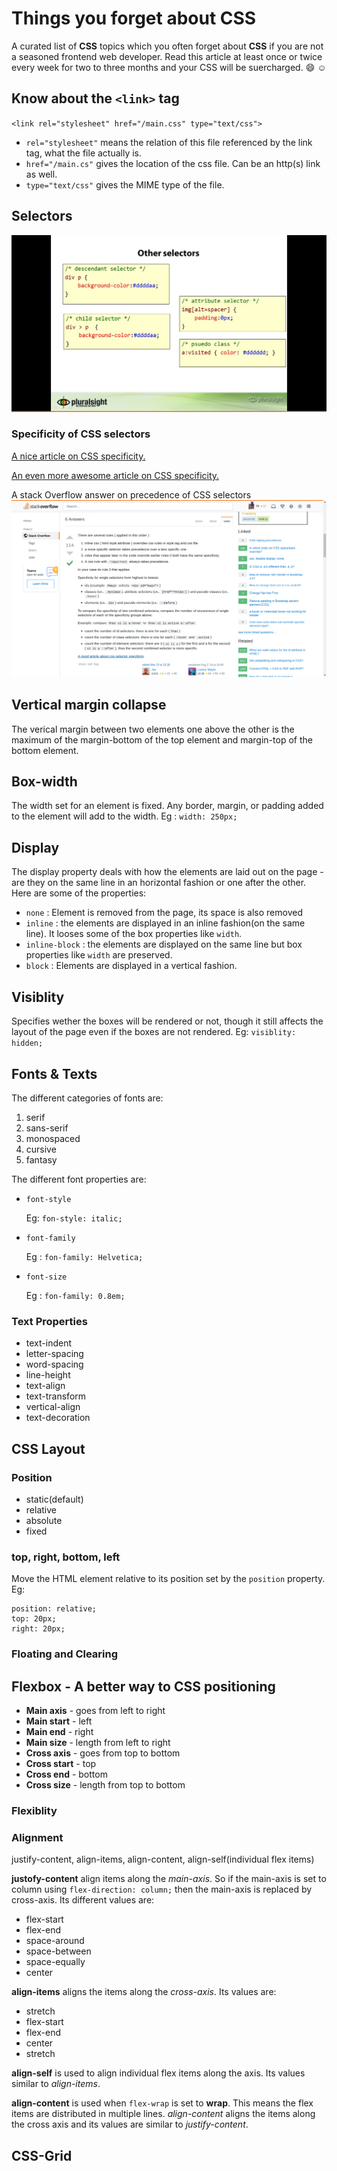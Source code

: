 # Things you forget about CSS
A curated list of **CSS** topics which you often forget about **CSS** if you are not a seasoned frontend web developer. Read this article at least once or twice every week for two to three months and your CSS will be suercharged. :smile: :relaxed:

## Know about the `<link>` tag

`<link rel="stylesheet" href="/main.css" type="text/css">`

* `rel="stylesheet"` means the relation of this file referenced by the link tag, what the file actually is.
* `href="/main.cs"` gives the location of the css file. Can be an http(s) link as well.
* `type="text/css"` gives the MIME type of the file.
  
## Selectors
![spcial selectors](/screenshots/Screenshot&#32;from&#32;2018-12-21&#32;05-19-45.png)

### Specificity of CSS selectors

[A nice article on CSS specificity.](https://www.smashingmagazine.com/2007/07/css-specificity-things-you-should-know/)

[An even more awesome article on CSS specificity.](https://stuffandnonsense.co.uk/archives/css_specificity_wars.html)

A stack Overflow answer on precedence of CSS selectors
![Screenshot of a stackoverflow answer](/screenshots/Screenshot&#32;from&#32;2018-12-21&#32;04-56-05.png)

## Vertical margin collapse
The verical margin between two elements one above the other is the maximum of the margin-bottom of the top element and margin-top of the bottom element.

## Box-width
The width set for an element is fixed. Any border, margin, or padding added to the element will add to the width.
    Eg : `width: 250px;`

## Display
The display property deals with how the elements are laid out on the page - are they on the same line in an horizontal fashion or one after the other. Here are some of the properties:
* `none` : Element is removed from the page, its space is also removed
* `inline` : the elements are displayed in an inline fashion(on the same line). It looses some of the box properties like `width`.
* `inline-block` : the elements are displayed on the same line but box properties like `width` are preserved.
* `block` : Elements are displayed in a vertical fashion.

## Visiblity
Specifies wether the boxes will be rendered or not, though it still affects the layout of the page even if the boxes are not rendered.
    Eg: `visiblity: hidden;`

## Fonts & Texts
The different categories of fonts are:
1. serif
2. sans-serif
3. monospaced
4. cursive
5. fantasy
   
The different font properties are:
* `font-style` 
    
    Eg: `fon-style: italic;`
* `font-family` 
    
    Eg : `fon-family: Helvetica;`
* `font-size` 
    
    Eg : `fon-family: 0.8em;`

### Text Properties
*   text-indent
*   letter-spacing
*   word-spacing
*   line-height
*   text-align
*   text-transform
*   vertical-align
*   text-decoration

## CSS Layout

### Position
*   static(default)
*   relative
*   absolute
*   fixed
  
### top, right, bottom, left
Move the HTML element relative to its position set by the `position` property.
Eg: 
```(css)
position: relative;
top: 20px;
right: 20px;
```
### Floating and Clearing


## Flexbox - A better way to CSS positioning
* **Main axis** - goes from left to right
* **Main start** - left
* **Main end** - right
* **Main size** - length from left to right
* **Cross axis** - goes from top to bottom
* **Cross start** - top
* **Cross end** - bottom
* **Cross size** - length from top to bottom

### Flexiblity


### Alignment
justify-content, align-items, align-content, align-self(individual flex items)

**justofy-content** align items along the *main-axis*. So if the main-axis is set to column using `flex-direction: column;` then the main-axis is replaced by cross-axis. Its different values are:
* flex-start   
* flex-end   
* space-around   
* space-between
* space-equally
* center   
  
**align-items** aligns the items along the *cross-axis*. Its values are:
* stretch
* flex-start
* flex-end
* center
* stretch
  
**align-self** is used to align individual flex items along the axis. Its values similar to *align-items*.

**align-content** is used when `flex-wrap` is set to **wrap**. This means the flex items are distributed in multiple lines. *align-content* aligns the items along the cross axis and its values are similar to *justify-content*.  

## CSS-Grid
